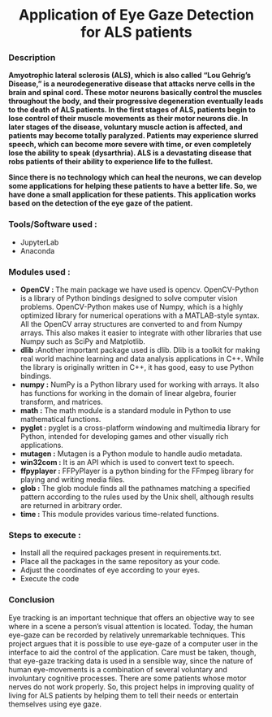 <h1 align="center"><b>Application of Eye Gaze Detection for ALS patients</b></h1>
<h3><b>Description</b></h3>
<p><b>    Amyotrophic lateral sclerosis (ALS), which is also called “Lou Gehrig’s Disease,” is a neurodegenerative disease that attacks nerve cells in the brain and spinal cord. These motor neurons basically control the muscles throughout the body, and their progressive degeneration eventually leads to the death of ALS patients. In the first stages of ALS, patients begin to lose control of their muscle movements as their motor neurons die. In later stages of the disease, voluntary muscle action is affected, and patients may become totally paralyzed. Patients may experience slurred speech, which can become more severe with time, or even completely lose the ability to speak (dysarthria). ALS is a devastating disease that robs patients of their ability to experience life to the fullest.</b></p>

<p><b>	  Since there is no technology which can heal the neurons, we can develop some applications for helping these patients to have a better life. So, we have done a small application for these patients. This application works based on the detection of the eye gaze of the patient.</b></p>

<h3><b>Tools/Software used :</b></h3>
<ul>
  <li>JupyterLab</li>
  <li>Anaconda</li>
</ul>
                   
<h3><b>Modules used :</b></h3>
<ul>
  <li><b>OpenCV : </b>The main package we have used is opencv. OpenCV-Python is a library of Python bindings designed to solve computer vision problems. OpenCV-Python makes use of Numpy, which is a highly optimized library for numerical operations with a MATLAB-style syntax. All the OpenCV array structures are converted to and from Numpy arrays. This also makes it easier to integrate with other libraries that use Numpy such as SciPy and Matplotlib.</li>
  <li><b>dlib :</b>Another important package used is dlib. Dlib is a toolkit for making real world machine learning and data analysis applications in C++. While the library is originally written in C++, it has good, easy to use Python bindings.</li>
  <li><b>numpy :</b> NumPy is a Python library used for working with arrays. It also has functions for working in the domain of linear algebra, fourier transform, and matrices.</li>
  <li><b>math :</b> The math module is a standard module in Python to use mathematical functions.</li>
  <li><b>pyglet :</b> pyglet is a cross-platform windowing and multimedia library for Python, intended for developing games and other visually rich applications.</li>
  <li><b>mutagen :</b> Mutagen is a Python module to handle audio metadata.</li>
  <li><b>win32com :</b> It is an API which is used to convert text to speech. </li>
  <li><b>ffpyplayer :</b> FFPyPlayer is a python binding for the FFmpeg library for playing and writing media files.</li>
  <li><b>glob :</b> The glob module finds all the pathnames matching a specified pattern according to the rules used by the Unix shell, although results are returned in arbitrary order.</li>
  <li><b>time :</b> This module provides various time-related functions.</li>
</ul>

<h3><b>Steps to execute :</b></h3>
<ul>
  <li>Install all the required packages present in requirements.txt.</li>
  <li>Place all the packages in the same repository as your code.</li>
  <li>Adjust the coordinates of eye according to your eyes.</li>
  <li>Execute the code</li>
</ul>

<h3><b>Conclusion</b></h3>
<p>Eye tracking is an important technique that offers an objective way to see where in a scene a person’s visual attention is located. Today, the human eye-gaze can be recorded by relatively unremarkable techniques. This project argues that it is possible to use eye-gaze of a computer user in the interface to aid the control of the application. Care must be taken, though, that eye-gaze tracking data is used in a sensible way, since the nature of human eye-movements is a combination of several voluntary and involuntary cognitive processes. There are some patients whose motor nerves do not work properly. So, this project helps in improving quality of living for ALS patients by helping them to tell their needs or entertain themselves using eye gaze. </p>
